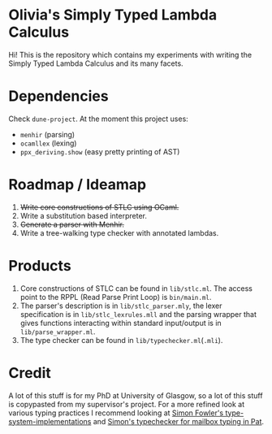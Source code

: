 # Olivia's Simply Typed Lambda Calculus
Hi! This is the repository which contains my experiments with writing the Simply Typed Lambda Calculus and its many facets.

# Dependencies
Check `dune-project`. At the moment this project uses:
- `menhir` (parsing)
- `ocamllex` (lexing)
- `ppx_deriving.show` (easy pretty printing of AST)

# Roadmap / Ideamap
1. ~~Write core constructions of STLC using OCaml.~~
2. Write a substitution based interpreter.
3. ~~Generate a parser with Menhir.~~
4. Write a tree-walking type checker with annotated lambdas.

# Products
1. Core constructions of STLC can be found in `lib/stlc.ml`. The access point to the RPPL (Read Parse Print Loop) is `bin/main.ml`.
3. The parser's description is in `lib/stlc_parser.mly`, the lexer specification is in `lib/stlc_lexrules.mll` and the parsing wrapper that gives functions interacting within standard input/output is in `lib/parse_wrapper.ml`.
4. The type checker can be found in `lib/typechecker.ml`(`.mli`).

# Credit
A lot of this stuff is for my PhD at University of Glasgow, so a lot of this stuff is copypasted from my supervisor's project. For a more refined look at various typing practices I recommend looking at [Simon Fowler's type-system-implementations](https://github.com/SimonJF/type-system-implementations) and [Simon's typechecker for mailbox typing in Pat](https://github.com/SimonJF/mbcheck).

